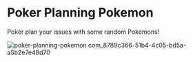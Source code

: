 # Poker Planning Pokemon

Poker plan your issues with some random Pokemons!

![poker-planning-pokemon com_8789c366-51b4-4c05-bd5a-a5b2e7e48d70](https://user-images.githubusercontent.com/8415401/191616475-a634cf14-a5ff-4b83-84ca-789461dc597f.png)
